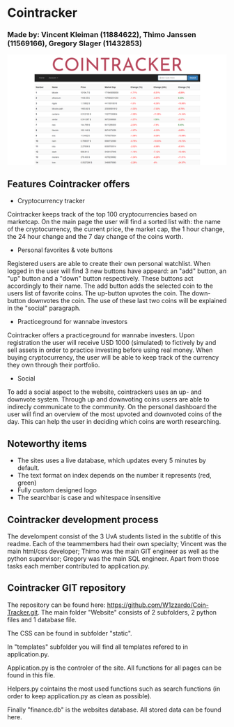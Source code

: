 
# Cointracker 
### Made by: Vincent Kleiman (11884622), Thimo Janssen (11569166), Gregory Slager (11432853)
                

![foto](docs/cointracker.png)

## Features Cointracker offers

- Cryptocurrency tracker

Cointracker keeps track of the top 100 cryptocurrencies based on marketcap. On the main page the user will find a sorted list with: the name of the cryptocurrency, the current price, the market cap, the 1 hour change, the 24 hour change and the 7 day change of the coins worth. 

- Personal favorites & vote buttons

Registered users are able to create their own personal watchlist. When logged in the user will find 3 new buttons have appeard: an "add" button, an "up" button and a "down" button respectively. These buttons act accordingly to their name. The add button adds the selected coin to the users list of favorite coins. The up-button upvotes the coin. The down-button downvotes the coin. The use of these last two coins will be explained in the "social" paragraph. 

- Practiceground for wannabe investors

Cointracker offers a practiceground for wannabe investers. Upon registration the user will receive USD 1000 (simulated) to fictively by and sell assets in order to practice investing before using real money. When buying cryptocurrency, the user will be able to keep track of the currency they own through their portfolio.

- Social 

To add a social aspect to the website, cointrackers uses an up- and downvote system. Through up and downvoting coins users are able to indirecly communicate to the community. On the personal dashboard the user will find an overview of the most upvoted and downvoted coins of the day. This can help the user in deciding which coins are worth researching.

## Noteworthy items

- The sites uses a live database, which updates every 5 minutes by default.
- The text format on index depends on the number it represents (red, green)
- Fully custom designed logo
- The searchbar is case and whitespace insensitive

## Cointracker development process

The develompent consist of the 3 UvA students listed in the subtitle of this readme. Each of the teammembers had their own specialty; Vincent was the main html/css developer; Thimo was the main GIT engineer as well as the python supervisor; Gregory was the main SQL engineer. Apart from those tasks each member contributed to application.py. 

## Cointracker GIT repository

The repository can be found here: https://github.com/W1zzardo/Coin-Tracker.git.
The main folder "Website" consists of 2 subfolders, 2 python files and 1 database file. 

The CSS can be found in subfolder "static". 

In "templates" subfolder you will find all templates refered to in application.py. 

Application.py is the controler of the site.
All functions for all pages can be found in this file. 

Helpers.py cointains the most used functions such as search functions (in order to keep application.py as clean as possible).

Finally "finance.db" is the websites database. All stored data can be found here. 

